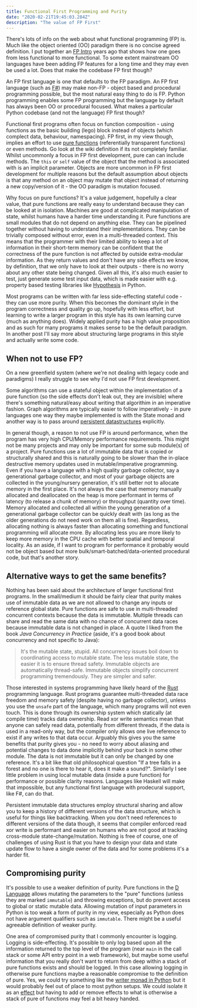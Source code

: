 ```yaml
---
title: Functional First Programming and Purity
date: "2020-02-21T19:45:03.284Z"
description: "The value of FP First"
---
```


There's lots of info on the web about what functional programming (FP) is. Much like the object oriented (OO) paradigm there is no concise agreed definition.
I put together an [FP Intro](https://sublime.is/fp-intro/) years ago that shows how one goes from less functional to
more functional. To some extent mainstream OO languages have been adding FP features for a long time and they may even
be used a lot. Does that make the codebase FP first though?

An FP first language is one that defaults to the FP paradigm. An FP first language (such as [F#](https://fsharp.org/)) may make non-FP -
object based and procedural programming possible, but the most natural easy thing to do is FP. Python programming
enables some FP programming but the language by default has always been OO or procedural focused. What makes a
particular Python codebase (and not the language) FP first though?

Functional first programs often focus on function composition - using functions as the basic building (lego) block
instead of objects (which complect data, behaviour, namespacing). FP first, in my view though, implies an effort to
use [pure functions](https://en.wikipedia.org/wiki/Pure_function) (referentially transparent functions) or even methods. Go look at the wiki definition if its not completely familiar. Whilst uncommonly a focus in FP first
development, pure can can include methods. The `this` or `self` value of the object that the method is associated
with is an implicit parameter. Objects are more uncommon in FP first development for multiple reasons but the default assumption about objects is that any method on an object may mutate that object instead of returning a new copy/version of it - the OO paradigm is mutation focused.

Why focus on pure functions? It's a value judgement, hopefully a clear value, that pure functions are really easy to
understand because they can be looked at in isolation. Machines are good at complicated manipulation of state, whilst humans have a harder time understanding it. Pure functions are small modules that do not depend on anything else.
They can be pipelined together without having to understand their implementations. They can be trivially composed
without error, even in a multi-threaded context. This means that the programmer with their limited ability to keep
a lot of information in their short-term memory can be confident that the correctness of the pure function
is not affected by outside extra-modular information. As they return values and don't have any side effects we know,
by definition, that we only have to look at their outputs - there is no worry about any other state being changed.
Given all this, it's also much easier to test, just generate some test input data, which is made easier with e.g. property based testing libraries like [Hypothesis](https://hypothesis.readthedocs.io/en/latest/) in Python.

Most programs can be written with far less side-effecting stateful code - they can use more purity. When this becomes
the dominant style in the program correctness and quality go up, hopefully with less effort, but learning to write
a larger program in this style has its own learning curve (much as anything does). Widely applied purity has a high
value proposition and as such for many programs it makes sense to be the default paradigm. In another post I'll say more about structuring large programs in this style and actually write some code.

## When not to use FP?

On a new greenfield system (where we're not dealing with legacy code and paradigms) I really struggle to see why I'd
not use FP first development.

Some algorithms can use a stateful object within the implementation
of a pure function (so the side effects don't leak out, they are invisible) where there's something natural/easy about
writing that algorithim in an imperative fashion. Graph algorithms are typically easier to follow imperatively - in
pure languages one way they maybe implemented is with the State monad and another way is to pass around [persistent
datastructures](https://en.wikipedia.org/wiki/Persistent_data_structure) explicitly.

In general though, a reason to not use FP is around performance, when the program has very high CPU/Memory performance requirements. This might not be many projects and may only be important for some sub module(s) of a project.
Pure functions use a lot of immutable data that is copied or structurally shared and this is naturally going to
be slower than the in-place destructive memory updates used in mutable/imperative programming. Even if you have a language with a high quality garbage collector, say a generational garbage collector, and most of your garbage objects are collected in the young/nursery generation, it's still better not to allocate memory in the first place. It's not always the
case that memory manually allocated and deallocated on the heap is more performant in terms of latency (to release
a chunk of memory) or throughput (quantity over time). Memory allocated and collected all within the young generation
of a generational garbage collector can be quickly dealt with (as long as the older generations do not need work on them all is fine). Regardless, allocating nothing is always faster than allocating something and functional programming
will allocate more. By allocating less you are more likely to keep more memory in the CPU cache with better spatial and temporal locality. As an aside, if I want to program for performance it probably would not be object based but more
bulk/smart-batched/data-oriented procedural code, but that's another story.

## Alternative ways to get the same benefits?

Nothing has been said about the architecture of larger functional first programs. In the small/medium it should be
fairly clear that purity makes use of immutable data as we are not allowed to change any inputs or reference global state. Pure functions are safe to use in multi-threaded concurrent contexts because the data is immutable. Multiple
threads can share and read the same data with no chance of concurrent data races because immutable data is not
changed in place. A quote I liked from the book *Java Concurrency in Practice* (aside, it's a good book about concurrency and not specific to Java):

> It's the mutable state, stupid. All concurrency issues boil down to coordinating access to mutable state. The less mutable state, the easier it is to ensure thread safety. Immutable objects are automatically thread-safe. Immutable objects simplify concurrent programming tremendously. They are simpler and safer.

Those interested in systems programming have likely heard of the [Rust](http://rust-lang.org/) programming language. Rust programs guarantee
multi-threaded data race freedom and memory safety (despite having no garbage collector), unless you use the `unsafe`
part of the language, which many programs will not even touch. This is done through its ownership system which
statically (at compile time) tracks data ownership. Read xor write semantics mean that anyone can safely read data,
potentially from different threads, if the data is used in a read-only way, but the compiler only allows one live
reference to exist if any writes to that data occur. Arguably this gives you the same benefits that purity gives you -
no need to worry about aliasing and potential changes to data done implicitly behind your back in some other module.
The data is not immutable but it can only be changed by one reference. It's a bit like that old philosophical question
"If a tree falls in a forest and no one is there to hear it, does it make a sound?". Similarly I see little problem
in using local mutable data (inside a pure function) for performance or possible clarity reasons. Languages like
Haskell will make that impossible, but any functional first language with prodecural support, like F#, can do that.

Persistent immutable data structures employ structural sharing and allow you to keep a history of different versions
of the data structure, which is useful for things like backtracking. When you don't need references to different
versions of the data though, it seems that compiler enforced read xor write is performant and easier on humans who are
not good at tracking cross-module state-change/mutation. Nothing is free of course, one of challenges of using Rust is
that you have to design your data and state update flow to have a single owner of the data and for some problems it's a harder fit.


## Compromising purity

It's possible to use a weaker definition of purity. Pure functions in the [D Language](https://dlang.org/spec/function.html#pure-functions) allows mutating the parameters to the "pure" functions (unless they are
marked `immutable`) and throwing exceptions, but do prevent access to global or static mutable data. Allowing mutation
of input parameters in Python is too weak a form of purity in my view, especially as Python does not
have argument qualifiers such as `immutable`. There might be a useful agreeable definition of weaker purity.

One area of compromised purity that I commonly encounter is logging. Logging is side-effecting. It's possible to only
log based upon all the information returned to the top level of the program (near `main` in the call stack or some
API entry point in a web framework), but maybe some useful information that you really don't want to return from
deep within a stack of pure functions exists and should be logged. In this case allowing logging in otherwise pure
functions maybe a reasonable compromise to the definition of pure. Yes, we could try something like the [writer monad
in Python](https://bitbucket.org/jason_delaat/pymonad/src/master/pymonad/Writer.py) but it would probably feel out
of place to most python setups. We could isolate it as an [effect](https://github.com/python-effect/effect) but having
to add or remove effects to what is otherwise a stack of pure of functions may feel a bit heavy handed.

